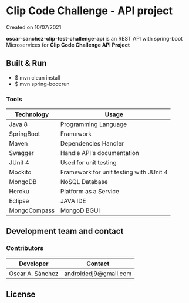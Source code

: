 # Clip Code Challenge - API project

Created on 10/07/2021

**oscar-sanchez-clip-test-challenge-api** is an REST API with spring-boot Microservices for **Clip Code Challenge API Project**

## Built & Run

* $ mvn clean install
* $ mvn spring-boot:run

### Tools

| Technology | Usage |
| ---------- | ---------- |
| Java 8 | Programming Language |
| SpringBoot | Framework |
| Maven | Dependencies Handler |
| Swagger | Handle API's documentation |
| JUnit 4 | Used for unit testing |
| Mockito | Framework for unit testing with JUnit 4 |
| MongoDB | NoSQL Database |
| Heroku | Platform as a Service |
| Eclipse | JAVA IDE |
| MongoCompass | MongoD BGUI  |

## Development team and contact

### Contributors

| Developer | Contact |
| ----------- | ----------- |
| Oscar A. Sánchez | androidedj9@gmail.com |

## License
